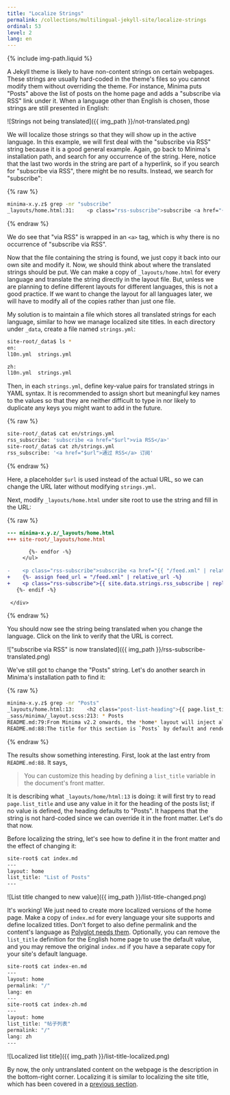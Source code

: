 ```yaml
---
title: "Localize Strings"
permalink: /collections/multilingual-jekyll-site/localize-strings
ordinal: 53
level: 2
lang: en
---
```

{% include img-path.liquid %}

A Jekyll theme is likely to have non-content strings on certain webpages. These
strings are usually hard-coded in the theme's files so you cannot modify them
without overriding the theme. For instance, Minima puts "Posts" above the list
of posts on the home page and adds a "subscribe via RSS" link under it. When a
language other than English is chosen, those strings are still presented in
English:

![Strings not being translated]({{ img_path }}/not-translated.png)

We will localize those strings so that they will show up in the active
language. In this example, we will first deal with the "subscribe via RSS"
string because it is a good general example. Again, go back to Minima's
installation path, and search for any occurrence of the string. Here, notice
that the last two words in the string are part of a hyperlink, so if you search
for "subscribe via RSS", there might be no results. Instead, we search for
"subscribe":

{% raw %}
```sh
minima-x.y.z$ grep -nr "subscribe"
_layouts/home.html:31:    <p class="rss-subscribe">subscribe <a href="{{ "/feed.xml" | relative_url }}">via RSS</a></p>
```
{% endraw %}

We do see that "via RSS" is wrapped in an `<a>` tag, which is why there is no
occurrence of "subscribe via RSS".

Now that the file containing the string is found, we just copy it back into our
own site and modify it. Now, we should think about where the translated strings
should be put. We can make a copy of `_layouts/home.html` for every language
and translate the string directly in the layout file. But, unless we are
planning to define different layouts for different languages, this is not a
good practice. If we want to change the layout for all languages later, we will
have to modify all of the copies rather than just one file. 

My solution is to maintain a file which stores all translated strings for each
language, similar to how we manage localized site titles. In each directory
under `_data`, create a file named `strings.yml`: 

```sh
site-root/_data$ ls *
en:
l10n.yml  strings.yml

zh:
l10n.yml  strings.yml
```

Then, in each `strings.yml`, define key-value pairs for translated strings in
YAML syntax. It is recommended to assign short but meaningful key names to the
values so that they are neither difficult to type in nor likely to duplicate
any keys you might want to add in the future.

{% raw %}
```sh
site-root/_data$ cat en/strings.yml
rss_subscribe: 'subscribe <a href="$url">via RSS</a>'
site-root/_data$ cat zh/strings.yml
rss_subscribe: '<a href="$url">通过 RSS</a> 订阅'
```
{% endraw %}

Here, a placeholder `$url` is used instead of the actual URL, so we can change
the URL later without modifying `strings.yml`.

Next, modify `_layouts/home.html` under site root to use the string and fill in
the URL:

{% raw %}
```diff
--- minima-x.y.z/_layouts/home.html
+++ site-root/_layouts/home.html

       {%- endfor -%}
     </ul>
 
-    <p class="rss-subscribe">subscribe <a href="{{ "/feed.xml" | relative_url }}">via RSS</a></p>
+    {%- assign feed_url = "/feed.xml" | relative_url -%}
+    <p class="rss-subscribe">{{ site.data.strings.rss_subscribe | replace: "$url", feed_url }}</p>
   {%- endif -%}
 
 </div>
```
{% endraw %}

You should now see the string being translated when you change the language.
Click on the link to verify that the URL is correct.

!["subscribe via RSS" is now translated]({{ img_path }}/rss-subscribe-translated.png)

We've still got to change the "Posts" string. Let's do another search in
Minima's installation path to find it:

{% raw %}
```sh
minima-x.y.z$ grep -nr "Posts"
_layouts/home.html:13:    <h2 class="post-list-heading">{{ page.list_title | default: "Posts" }}</h2>
_sass/minima/_layout.scss:213: * Posts
README.md:79:From Minima v2.2 onwards, the *home* layout will inject all content from your `index.md` / `index.html` **before** the **`Posts`** heading. This will allow you to include non-posts related content to be published on the landing page under a dedicated heading. *We recommended that you title this section with a Heading2 (`##`)*.
README.md:88:The title for this section is `Posts` by default and rendered with an `<h2>` tag. You can customize this heading by defining a `list_title` variable in the document's front matter.
```
{% endraw %}

The results show something interesting. First, look at the last entry from
`README.md:88`. It says,

> You can customize this heading by defining a `list_title` variable in the
> document's front matter.

It is describing what `_layouts/home/html:13` is doing: it will first try to
read `page.list_title` and use any value in it for the heading of the posts
list; if no value is defined, the heading defaults to "Posts". It happens that
the string is not hard-coded since we can override it in the front matter.
Let's do that now.

Before localizing the string, let's see how to define it in the front matter
and the effect of changing it:

```sh
site-root$ cat index.md
---
layout: home
list_title: "List of Posts"
---
```

![List title changed to new value]({{ img_path }}/list-title-changed.png)

It's working! We just need to create more localized versions of the home page.
Make a copy of `index.md` for every language your site supports and define
localized titles. Don't forget to also define permalink and the content's
language as [Polyglot needs
them](https://github.com/untra/polyglot/#how-to-use-it). Optionally, you can
remove the `list_title` definition for the English home page to use the default
value, and you may remove the original `index.md` if you have a separate copy
for your site's default language.

```sh
site-root$ cat index-en.md 
---
layout: home
permalink: "/"
lang: en
---
site-root$ cat index-zh.md 
---
layout: home
list_title: "帖子列表"
permalink: "/"
lang: zh
---
```

![Localized list title]({{ img_path }}/list-title-localized.png)

By now, the only untranslated content on the webpage is the description in the
bottom-right corner. Localizing it is similar to localizing the site title,
which has been covered in a [previous section](localize-site-title).
